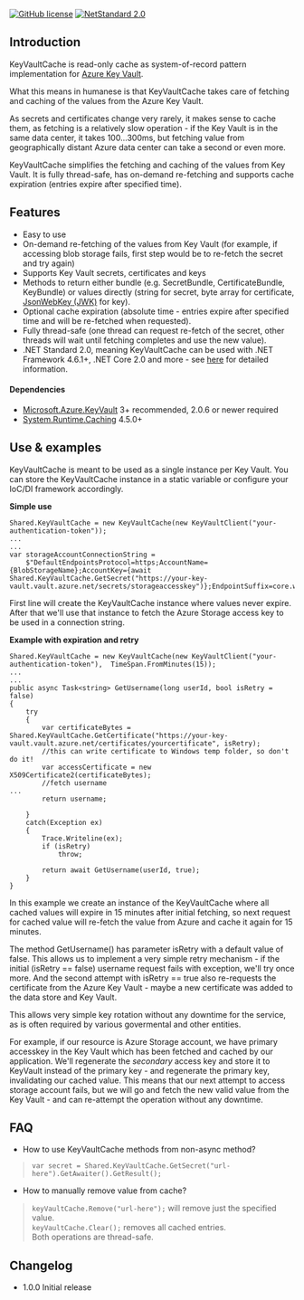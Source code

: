 [![GitHub license](https://img.shields.io/badge/licence-MPL%202.0-brightgreen.svg)](https://github.com/SanderSade/UrlShortener/blob/master/LICENSE)
[![NetStandard 2.0](https://img.shields.io/badge/-.NET%20Standard%202.0-green.svg)](https://github.com/dotnet/standard/blob/master/docs/versions/netstandard2.0.md)


## Introduction
KeyVaultCache is read-only cache as system-of-record pattern implementation for [Azure Key Vault](https://azure.microsoft.com/en-us/services/key-vault/).

What this means in humanese is that KeyVaultCache takes care of fetching and caching of the values from the Azure Key Vault.

As secrets and certificates change very rarely, it makes sense to cache them, as fetching is a relatively slow operation - if the Key Vault is in the same data center, it takes 100...300ms, but fetching value from geographically distant Azure data center can take a second or even more.

KeyVaultCache simplifies the fetching and caching of the values from Key Vault. It is fully thread-safe, has on-demand re-fetching and supports cache expiration (entries expire after specified time).


## Features
* Easy to use
* On-demand re-fetching of the values from Key Vault (for example, if accessing blob storage fails, first step would be to re-fetch the secret and try again)
* Supports Key Vault secrets, certificates and keys
* Methods to return either bundle (e.g. SecretBundle, CertificateBundle, KeyBundle) or values directly (string for secret, byte array for certificate, [JsonWebKey (JWK)](https://tools.ietf.org/html/rfc7517) for key).
* Optional cache expiration (absolute time - entries expire after specified time and will be re-fetched when requested).
* Fully thread-safe (one thread can request re-fetch of the secret, other threads will wait until fetching completes and use the new value).
* .NET Standard 2.0, meaning KeyVaultCache can be used with .NET Framework 4.6.1+, .NET Core 2.0 and more - see [here](https://github.com/dotnet/standard/blob/master/docs/versions.md) for detailed information.

#### Dependencies
* [Microsoft.Azure.KeyVault](https://www.nuget.org/packages/Microsoft.Azure.KeyVault/) 3+ recommended, 2.0.6 or newer required
* [System.Runtime.Caching](https://www.nuget.org/packages/System.Runtime.Caching/) 4.5.0+

## Use & examples
KeyVaultCache is meant to be used as a single instance per Key Vault. You can store the KeyVaultCache instance in a static variable or configure your IoC/DI framework accordingly.

**Simple use**
```
Shared.KeyVaultCache = new KeyVaultCache(new KeyVaultClient("your-authentication-token"));
...
...
var storageAccountConnectionString =
	$"DefaultEndpointsProtocol=https;AccountName={BlobStorageName};AccountKey={await Shared.KeyVaultCache.GetSecret("https://your-key-vault.vault.azure.net/secrets/storageaccesskey")};EndpointSuffix=core.windows.net"; 
```

First line will create the KeyVaultCache instance where values never expire.   
After that we'll use that instance to fetch the Azure Storage access key to be used in a connection string.


**Example with expiration and retry**
```
Shared.KeyVaultCache = new KeyVaultCache(new KeyVaultClient("your-authentication-token"),  TimeSpan.FromMinutes(15));
...
...
public async Task<string> GetUsername(long userId, bool isRetry = false)
{
	try
	{
		var certificateBytes = Shared.KeyVaultCache.GetCertificate("https://your-key-vault.vault.azure.net/certificates/yourcertificate", isRetry);
		//this can write certificate to Windows temp folder, so don't do it!
		var accessCertificate = new X509Certificate2(certificateBytes);
		//fetch username
...
		return username;

	}
	catch(Exception ex)
	{
		Trace.Writeline(ex);
		if (isRetry)
			throw;

		return await GetUsername(userId, true);
	}
}
```
In this example we create an instance of the KeyVaultCache where all cached values will expire in 15 minutes after initial fetching, so next request for cached value will re-fetch the value from Azure and cache it again for 15 minutes.

The method GetUsername() has parameter isRetry with a default value of false. This allows us to implement a very simple retry mechanism - if the initial (isRetry == false) username request fails with exception, we'll try once more. And the second attempt with isRetry == true also re-requests the certificate from the Azure Key Vault - maybe a new certificate was added to the data store and Key Vault.

This allows very simple key rotation without any downtime for the service, as is often required by various govermental and other entities.

For example, if our resource is Azure Storage account, we have primary accesskey in the Key Vault which has been fetched and cached by our application. We'll regenerate the _secondary_ access key and store it to KeyVault instead of the primary key - and regenerate the primary key, invalidating our cached value. This means that our next attempt to access storage account fails, but we will go and fetch the new valid value from the Key Vault - and can re-attempt the operation without any downtime.



## FAQ
* How to use KeyVaultCache methods from non-async method?  
>`var secret = Shared.KeyVaultCache.GetSecret("url-here").GetAwaiter().GetResult();`
* How to manually remove value from cache?  
>`keyVaultCache.Remove("url-here");` will remove just the specified value.  
>`keyVaultCache.Clear();` removes all cached entries.  
Both operations are thread-safe.
  




## Changelog
* 1.0.0 Initial release
